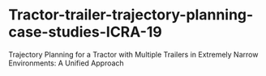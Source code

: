 # Tractor-trailer-trajectory-planning-case-studies-ICRA-19
Trajectory Planning for a Tractor with Multiple Trailers in Extremely Narrow Environments: A Unified Approach
